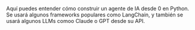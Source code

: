 Aquí puedes entender cómo construir un agente de IA desde 0 en Python. Se usará algunos frameworks populares como LangChain, y también se usará algunos LLMs comoo Claude o GPT desde su API. 

